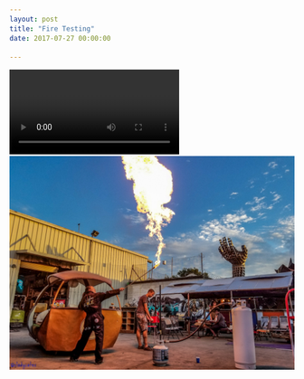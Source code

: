 ```yaml
---
layout: post
title: "Fire Testing"
date: 2017-07-27 00:00:00

---
```


<video class="image main" controls>
    <source src="/video/fire1.mp4" type="video/mp4">
    Your browser does not support the video tag.
</video>
<span class="image main"><img src="/images/fire2.jpg" alt="" /></span>
